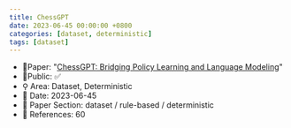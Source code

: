 ```yaml
---
title: ChessGPT
date: 2023-06-45 00:00:00 +0800
categories: [dataset, deterministic]
tags: [dataset]
---
```


- 📙Paper: "[ChessGPT: Bridging Policy Learning and Language Modeling](https://www.semanticscholar.org/paper/ChessGPT%3A-Bridging-Policy-Learning-and-Language-Feng-Luo/b9a1189f2de7fd5e66551d7c425556e5642b823a)"
- 🔑Public: ✅
- ⚲ Area: Dataset, Deterministic
- 📅 Date: 2023-06-45
- 🔎 Paper Section: dataset / rule-based / deterministic
- 📝 References: 60
